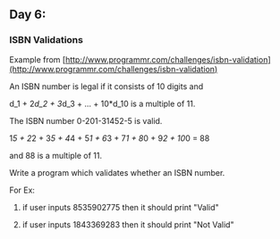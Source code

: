## Day 6: ##
### ISBN Validations ###

Example from [http://www.programmr.com/challenges/isbn-validation](http://www.programmr.com/challenges/isbn-validation)

An ISBN number is legal if it consists of 10 digits and

d_1 + 2*d_2 + 3*d_3 + ... + 10*d_10 is a multiple of 11.

The ISBN number 0-201-31452-5 is valid.

1*5 + 2*2 + 3*5 + 4*4 + 5*1 + 6*3 + 7*1 + 8*0 + 9*2 + 10*0 = 88

and 88 is a multiple of 11.

Write a program which validates whether an ISBN number.

For Ex:

1) if user inputs 8535902775 then it should print "Valid"

2) if user inputs 1843369283 then it should print "Not Valid"
